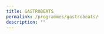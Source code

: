 ```yaml
---
title: GASTROBEATS
permalink: /programmes/gastrobeats/
description: ""
---
```

<p style="font-size:17px; line-height:40px">
</p>